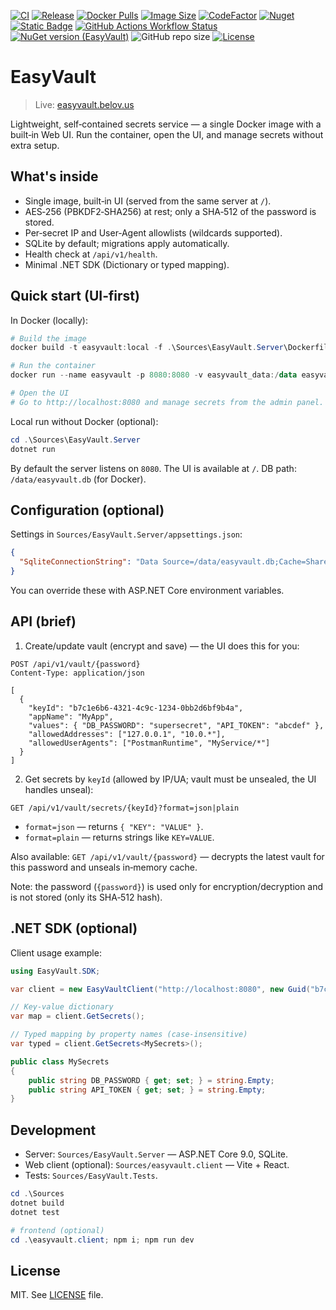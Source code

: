 [![CI](https://github.com/bvdcode/EasyVault/actions/workflows/publish-release.yml/badge.svg)](https://github.com/bvdcode/EasyVault/actions/workflows/publish-release.yml)
[![Release](https://img.shields.io/github/v/release/bvdcode/EasyVault?sort=semver)](https://github.com/bvdcode/EasyVault/releases)
[![Docker Pulls](https://img.shields.io/docker/pulls/bvdcode/easyvault)](https://hub.docker.com/r/bvdcode/easyvault)
[![Image Size](https://img.shields.io/docker/image-size/bvdcode/easyvault/latest)](https://hub.docker.com/r/bvdcode/easyvault/tags)
[![CodeFactor](https://www.codefactor.io/repository/github/bvdcode/EasyVault/badge)](https://www.codefactor.io/repository/github/bvdcode/EasyVault)
[![Nuget](https://img.shields.io/nuget/dt/EasyVault?color=%239100ff)](https://www.nuget.org/packages/EasyVault/)
[![Static Badge](https://img.shields.io/badge/fuget-f88445?logo=readme&logoColor=white)](https://www.fuget.org/packages/EasyVault)
[![GitHub Actions Workflow Status](https://img.shields.io/github/actions/workflow/status/bvdcode/EasyVault/.github%2Fworkflows%2Fpublish-release.yml)](https://github.com/bvdcode/EasyVault/actions)
[![NuGet version (EasyVault)](https://img.shields.io/nuget/v/EasyVault.svg?label=stable)](https://www.nuget.org/packages/EasyVault/)
![GitHub repo size](https://img.shields.io/github/repo-size/bvdcode/EasyVault)
[![License](https://img.shields.io/github/license/bvdcode/EasyVault)](LICENSE)

# EasyVault

> Live: [easyvault.belov.us](https://easyvault.belov.us)

Lightweight, self‑contained secrets service — a single Docker image with a built‑in Web UI. Run the container, open the UI, and manage secrets without extra setup.

## What's inside

- Single image, built‑in UI (served from the same server at `/`).
- AES‑256 (PBKDF2‑SHA256) at rest; only a SHA‑512 of the password is stored.
- Per‑secret IP and User‑Agent allowlists (wildcards supported).
- SQLite by default; migrations apply automatically.
- Health check at `/api/v1/health`.
- Minimal .NET SDK (Dictionary or typed mapping).

## Quick start (UI‑first)

In Docker (locally):

```powershell
# Build the image
docker build -t easyvault:local -f .\Sources\EasyVault.Server\Dockerfile .\Sources

# Run the container
docker run --name easyvault -p 8080:8080 -v easyvault_data:/data easyvault:local

# Open the UI
# Go to http://localhost:8080 and manage secrets from the admin panel.
```

Local run without Docker (optional):

```powershell
cd .\Sources\EasyVault.Server
dotnet run
```

By default the server listens on `8080`. The UI is available at `/`. DB path: `/data/easyvault.db` (for Docker).

## Configuration (optional)

Settings in `Sources/EasyVault.Server/appsettings.json`:

```json
{
  "SqliteConnectionString": "Data Source=/data/easyvault.db;Cache=Shared;Foreign Keys=True;Pooling=True;Mode=ReadWriteCreate;"
}
```

You can override these with ASP.NET Core environment variables.

## API (brief)

1. Create/update vault (encrypt and save) — the UI does this for you:

```
POST /api/v1/vault/{password}
Content-Type: application/json

[
  {
    "keyId": "b7c1e6b6-4321-4c9c-1234-0bb2d6bf9b4a",
    "appName": "MyApp",
    "values": { "DB_PASSWORD": "supersecret", "API_TOKEN": "abcdef" },
    "allowedAddresses": ["127.0.0.1", "10.0.*"],
    "allowedUserAgents": ["PostmanRuntime", "MyService/*"]
  }
]
```

2. Get secrets by `keyId` (allowed by IP/UA; vault must be unsealed, the UI handles unseal):

```
GET /api/v1/vault/secrets/{keyId}?format=json|plain
```

- `format=json` — returns `{ "KEY": "VALUE" }`.
- `format=plain` — returns strings like `KEY=VALUE`.

Also available: `GET /api/v1/vault/{password}` — decrypts the latest vault for this password and unseals in‑memory cache.

Note: the password (`{password}`) is used only for encryption/decryption and is not stored (only its SHA‑512 hash).

## .NET SDK (optional)

Client usage example:

```csharp
using EasyVault.SDK;

var client = new EasyVaultClient("http://localhost:8080", new Guid("b7c1e6b6-1234-4c9c-4321-0bb2d6bf9b4a"));

// Key-value dictionary
var map = client.GetSecrets();

// Typed mapping by property names (case-insensitive)
var typed = client.GetSecrets<MySecrets>();

public class MySecrets
{
    public string DB_PASSWORD { get; set; } = string.Empty;
    public string API_TOKEN { get; set; } = string.Empty;
}
```

## Development

- Server: `Sources/EasyVault.Server` — ASP.NET Core 9.0, SQLite.
- Web client (optional): `Sources/easyvault.client` — Vite + React.
- Tests: `Sources/EasyVault.Tests`.

```powershell
cd .\Sources
dotnet build
dotnet test

# frontend (optional)
cd .\easyvault.client; npm i; npm run dev
```

## License

MIT. See [LICENSE](LICENSE) file.
